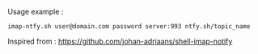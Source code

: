 

Usage example :


    imap-ntfy.sh user@domain.com password server:993 ntfy.sh/topic_name




Inspired from : https://github.com/johan-adriaans/shell-imap-notify
